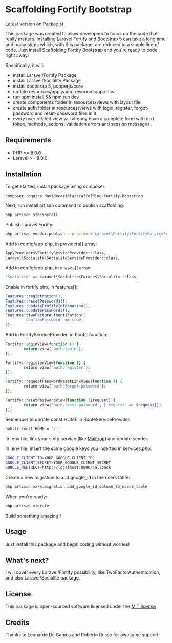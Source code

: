 # Scaffolding Fortify Bootstrap

[Latest version on Packagist](https://packagist.org/packages/davidecariola/scaffolding-fortify-bootstrap)

This package was created to allow developers to focus on the code that really matters.
Installing Laravel Fortify and Bootstrap 5 can take a long time and many steps which, with this package, are reduced to a simple line of code.
Just install Scaffolding Fortify Bootstrap and you're ready to code right away!


Specifically, it will:
* install Laravel/Fortify Package
* install Laravel/Socialite Package
* install bootstrap 5, popperjs/core
* update resources/app.js and resources/app.css 
* run npm install && npm run dev
* create components folder in resources/views with layout file
* create auth folder in resources/views with login, register, forgot-password and reset-password files in it
* every user related view will already have a complete form with csrf token, methods, actions, validation errors and session messages


## Requirements
* PHP >= 8.0.0
* Laravel >= 8.0.0


## Installation

To get started, install package using composer:
```bash
composer require davidecariola/scaffolding-fortify-bootstrap
```


Next, run install artisan command to publish scaffolding:
```bash
php artisan sfb:install
```


Publish Laravel Fortify:
```bash
php artisan vendor:publish --provider="Laravel\Fortify\FortifyServiceProvider"
```


Add in config/app.php, in providers[] array:
```bash
App\Providers\FortifyServiceProvider::class,
Laravel\Socialite\SocialiteServiceProvider::class,
```


Add in config/app.php, in aliases[] array:
```bash
'Socialite' => Laravel\Socialite\Facades\Socialite::class,
```


Enable in fortify.php, in features[]:
```bash
Features::registration(),
Features::resetPasswords(),
Features::updateProfileInformation(),
Features::updatePasswords(),
Features::twoFactorAuthentication([
        'confirmPassword' => true,
]),
```


Add in FortifyServiceProvider, in boot() function:
```bash
Fortify::loginView(function () {
        return view('auth.login');
});

Fortify::registerView(function () {
        return view('auth.register');
});

Fortify::requestPasswordResetLinkView(function () {
        return view('auth.forgot-password');
});

Fortify::resetPasswordView(function ($request) {
        return view('auth.reset-password', ['request' => $request]);
});
```


Remember to update const HOME in RouteServiceProvider:
```bash
public const HOME = '/';
```


In .env file, link your smtp service (like [Mailtrap](https://mailtrap.io/)) and update sender.


In .env file, insert the same google keys you inserted in services.php:
```bash
GOOGLE_CLIENT_ID=YOUR_GOOGLE_CLIENT_ID
GOOGLE_CLIENT_SECRET=YOUR_GOOGLE_CLIENT_SECRET
GOOGLE_REDIRECT=http://localhost:8000/callback
```

Create a new migration to add google_id in the users table:
```bash
php artisan make:migration add_google_id_column_to_users_table
```



When you're ready:
```bash
php artisan migrate
```


Build something amazing!!


## Usage

Just install this package and begin coding without worries!


## What's next?

I will cover every Laravel/Fortify possibility, like TwoFactorAuthentication, and also Laravel/Socialite package.


## License

This package is open-sourced software licensed under the [MIT license](https://choosealicense.com/licenses/mit/)


## Credits

Thanks to Leonardo De Candia and Roberto Russo for awesome support!
